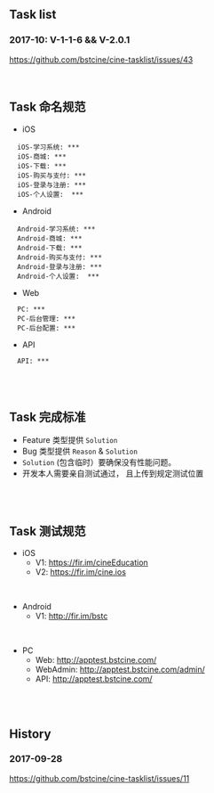 ## Task list

### 2017-10: V-1-1-6 && V-2.0.1

https://github.com/bstcine/cine-tasklist/issues/43

<br>

## Task 命名规范

- iOS
```
  iOS-学习系统: ***
  iOS-商城: ***
  iOS-下载: ***
  iOS-购买与支付: ***
  iOS-登录与注册: ***
  iOS-个人设置:  ***
```
  
- Android
```
  Android-学习系统: ***
  Android-商城: ***
  Android-下载: ***
  Android-购买与支付: ***
  Android-登录与注册: ***
  Android-个人设置:  ***
```

  
- Web
```
  PC: ***
  PC-后台管理: ***
  PC-后台配置: ***
```


- API
```
  API: ***
```

<br>
<br>

## Task 完成标准
- Feature 类型提供 `Solution`
- Bug 类型提供 `Reason` & `Solution`
- `Solution` (包含临时）要确保没有性能问题。
- 开发本人需要亲自测试通过， 且上传到规定测试位置

<br>
<br>

## Task 测试规范



- iOS
   - V1: https://fir.im/cineEducation
   - V2: https://fir.im/cine.ios

<br>

- Android
   - V1: http://fir.im/bstc

   
<br>

- PC
   - Web: http://apptest.bstcine.com/
   - WebAdmin: http://apptest.bstcine.com/admin/
   - API: http://apptest.bstcine.com/
   

<br>
<br>

## History

### 2017-09-28

https://github.com/bstcine/cine-tasklist/issues/11
